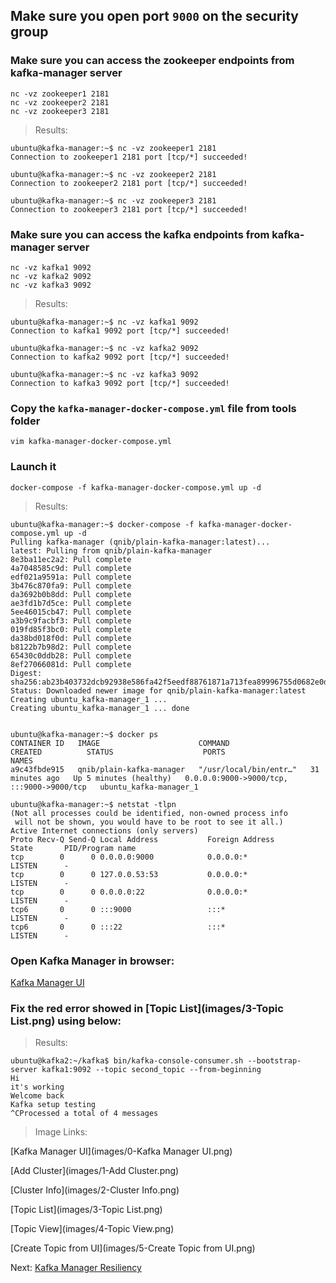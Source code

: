 ## Make sure you open port `9000` on the security group

### Make sure you can access the zookeeper endpoints from kafka-manager server
```
nc -vz zookeeper1 2181
nc -vz zookeeper2 2181
nc -vz zookeeper3 2181
```

> Results:
```
ubuntu@kafka-manager:~$ nc -vz zookeeper1 2181
Connection to zookeeper1 2181 port [tcp/*] succeeded!

ubuntu@kafka-manager:~$ nc -vz zookeeper2 2181
Connection to zookeeper2 2181 port [tcp/*] succeeded!

ubuntu@kafka-manager:~$ nc -vz zookeeper3 2181
Connection to zookeeper3 2181 port [tcp/*] succeeded!
```

### Make sure you can access the kafka endpoints from kafka-manager server
```
nc -vz kafka1 9092
nc -vz kafka2 9092
nc -vz kafka3 9092
```

> Results:
```
ubuntu@kafka-manager:~$ nc -vz kafka1 9092
Connection to kafka1 9092 port [tcp/*] succeeded!

ubuntu@kafka-manager:~$ nc -vz kafka2 9092
Connection to kafka2 9092 port [tcp/*] succeeded!

ubuntu@kafka-manager:~$ nc -vz kafka3 9092
Connection to kafka3 9092 port [tcp/*] succeeded!
```

### Copy the `kafka-manager-docker-compose.yml` file from tools folder
`vim kafka-manager-docker-compose.yml`

### Launch it
`docker-compose -f kafka-manager-docker-compose.yml up -d`

> Results:
```
ubuntu@kafka-manager:~$ docker-compose -f kafka-manager-docker-compose.yml up -d
Pulling kafka-manager (qnib/plain-kafka-manager:latest)...
latest: Pulling from qnib/plain-kafka-manager
8e3ba11ec2a2: Pull complete
4a7048585c9d: Pull complete
edf021a9591a: Pull complete
3b476c870fa9: Pull complete
da3692b0b8dd: Pull complete
ae3fd1b7d5ce: Pull complete
5ee46015cb47: Pull complete
a3b9c9facbf3: Pull complete
019fd85f3bc0: Pull complete
da38bd018f0d: Pull complete
b8122b7b98d2: Pull complete
65430c0ddb28: Pull complete
8ef27066081d: Pull complete
Digest: sha256:ab23b403732dcb92938e586fa42f5eedf88761871a713fea89996755d0682e0d
Status: Downloaded newer image for qnib/plain-kafka-manager:latest
Creating ubuntu_kafka-manager_1 ...
Creating ubuntu_kafka-manager_1 ... done


ubuntu@kafka-manager:~$ docker ps
CONTAINER ID   IMAGE                      COMMAND                  CREATED          STATUS                    PORTS                                       NAMES
a9c43fbde915   qnib/plain-kafka-manager   "/usr/local/bin/entr…"   31 minutes ago   Up 5 minutes (healthy)   0.0.0.0:9000->9000/tcp, :::9000->9000/tcp   ubuntu_kafka-manager_1

ubuntu@kafka-manager:~$ netstat -tlpn
(Not all processes could be identified, non-owned process info
 will not be shown, you would have to be root to see it all.)
Active Internet connections (only servers)
Proto Recv-Q Send-Q Local Address           Foreign Address         State       PID/Program name
tcp        0      0 0.0.0.0:9000            0.0.0.0:*               LISTEN      -
tcp        0      0 127.0.0.53:53           0.0.0.0:*               LISTEN      -
tcp        0      0 0.0.0.0:22              0.0.0.0:*               LISTEN      -
tcp6       0      0 :::9000                 :::*                    LISTEN      -
tcp6       0      0 :::22                   :::*                    LISTEN      -
```

### Open Kafka Manager in browser:
[Kafka Manager UI](http://192.168.233.135:9000/)


### Fix the red error showed in [Topic List](images/3-Topic List.png) using below:

> Results:
```
ubuntu@kafka2:~/kafka$ bin/kafka-console-consumer.sh --bootstrap-server kafka1:9092 --topic second_topic --from-beginning
Hi
it's working
Welcome back
Kafka setup testing
^CProcessed a total of 4 messages
```

> Image Links:

[Kafka Manager UI](images/0-Kafka Manager UI.png)

[Add Cluster](images/1-Add Cluster.png)

[Cluster Info](images/2-Cluster Info.png)

[Topic List](images/3-Topic List.png)

[Topic View](images/4-Topic View.png)

[Create Topic from UI](images/5-Create Topic from UI.png)


Next: [Kafka Manager Resiliency](10-test-kafka-resiliency.md)

